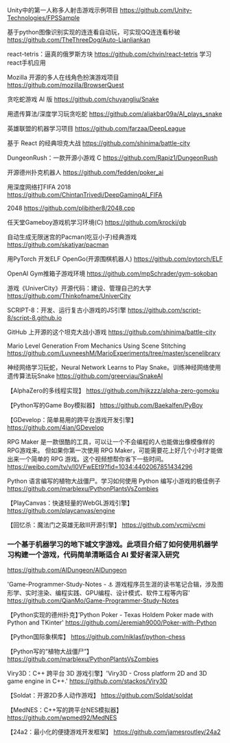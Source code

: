 Unity中的第一人称多人射击游戏示例项目
https://github.com/Unity-Technologies/FPSSample

基于python图像识别实现的连连看自动玩，可实现QQ连连看秒破
https://github.com/TheThreeDog/Auto-Lianliankan

react-tetris：逼真的俄罗斯方块
https://github.com/chvin/react-tetris 学习react手机应用

Mozilla 开源的多人在线角色扮演游戏项目
https://github.com/mozilla/BrowserQuest

贪吃蛇游戏 AI 版
https://github.com/chuyangliu/Snake

用遗传算法/深度学习玩贪吃蛇
https://github.com/aliakbar09a/AI_plays_snake

英雄联盟的机器学习项目
https://github.com/farzaa/DeepLeague

基于 React 的经典坦克大战
​https://github.com/shinima/battle-city

DungeonRush：一款开源小游戏 C
https://github.com/Rapiz1/DungeonRush

开源德州扑克机器人
https://github.com/fedden/poker_ai

用深度网络打FIFA 2018
https://github.com/ChintanTrivedi/DeepGamingAI_FIFA

2048
https://github.com/plibither8/2048.cpp

任天堂Gameboy游戏机学习环境(C)
https://github.com/krocki/gb

自动生成无限迷宫的Pacman(吃豆小子)经典游戏
https://github.com/skatiyar/pacman

用PyTorch 开发ELF OpenGo(开源围棋机器人)
https://github.com/pytorch/ELF


OpenAI Gym推箱子游戏环境
https://github.com/mpSchrader/gym-sokoban

游戏《UniverCity》开源代码：建设、管理自己的大学
https://github.com/Thinkofname/UniverCity


SCRIPT-8：开发、运行复古小游戏的JS引擎
https://github.com/script-8/script-8.github.io

GitHub 上开源的这个坦克大战小游戏
https://github.com/shinima/battle-city

Mario Level Generation From Mechanics Using Scene Stitching
https://github.com/LuvneeshM/MarioExperiments/tree/master/scenelibrary

神经网络学习玩蛇，Neural Network Learns to Play Snake。训练神经网络使用遗传算法玩Snake
https://github.com/greerviau/SnakeAI

【AlphaZero的多线程实现】
https://github.com/hijkzzz/alpha-zero-gomoku

【Python写的Game Boy模拟器】
https://github.com/Baekalfen/PyBoy

【GDevelop：简单易用的跨平台游戏开发引擎】
https://github.com/4ian/GDevelop

RPG Maker 是一款很酷的工具，可以让一个不会编程的人也能做出像模像样的RPG游戏来。
但如果你第一次使用 RPG Maker，可能需要花上好几个小时才能做出来一个简单的 RPG 游戏。这个视频想帮你省下一些时间。
https://weibo.com/tv/v/I0VFwEEt9?fid=1034:4402067851434296

Python 语言编写的植物大战僵尸。学习如何使用 Python 编写小游戏的极佳例子
https://github.com/marblexu/PythonPlantsVsZombies

【PlayCanvas：快速轻量的WebGL游戏引擎】
https://github.com/playcanvas/engine

【回忆杀：魔法门之英雄无敌III开源引擎】
https://github.com/vcmi/vcmi

### 一个基于机器学习的地下城文字游戏。此项目介绍了如何使用机器学习构建一个游戏，代码简单清晰适合 AI 爱好者深入研究
https://github.com/AIDungeon/AIDungeon

'Game-Programmer-Study-Notes - ⚓️ 游戏程序员生涯的读书笔记合辑，涉及图形学、实时渲染、编程实践、GPU编程、设计模式、软件工程等内容' 
https://github.com/QianMo/Game-Programmer-Study-Notes

【Python实现的德州扑克】’Python Poker - Texas Holdem Poker made with Python and TKinter' 
https://github.com/Jeremiah9000/Poker-with-Python

【Python国际象棋库】
https://github.com/niklasf/python-chess

【Python写的“植物大战僵尸”】
https://github.com/marblexu/PythonPlantsVsZombies

Viry3D：C++ 跨平台 3D 游戏引擎】'Viry3D - Cross platform 2D and 3D game engine in C++.'
https://github.com/stackos/Viry3D

【Soldat：开源2D多人动作游戏】
https://github.com/Soldat/soldat

【MedNES：C++写的跨平台NES模拟器】
https://github.com/wpmed92/MedNES

【24a2：最小化的便捷游戏开发框架】
https://github.com/jamesroutley/24a2